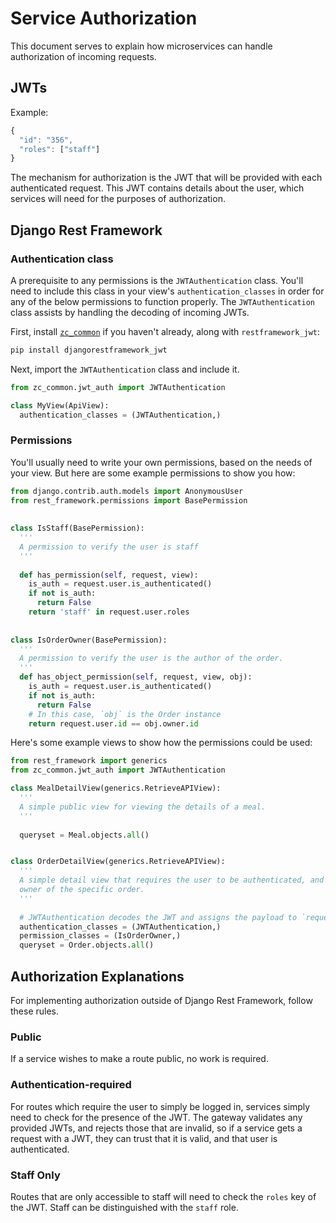 # Service Authorization

This document serves to explain how microservices can handle authorization of
incoming requests.

## JWTs

Example:
```javascript
{
  "id": "356",
  "roles": ["staff"]
}
```

The mechanism for authorization is the JWT that will be provided with each
authenticated request. This JWT contains details about the user, which services
will need for the purposes of authorization.

## Django Rest Framework

### Authentication class

A prerequisite to any permissions is the `JWTAuthentication` class. You'll
need to include this class in your view's `authentication_classes` in order for
any of the below permissions to function properly. The `JWTAuthentication` class
assists by handling the decoding of incoming JWTs.

First, install [`zc_common`](https://github.com/ZeroCater/zc_common) if you
haven't already, along with `restframework_jwt`:
```bash
pip install djangorestframework_jwt
```

Next, import the `JWTAuthentication` class and include it.
```python
from zc_common.jwt_auth import JWTAuthentication

class MyView(ApiView):
  authentication_classes = (JWTAuthentication,)
```

### Permissions

You'll usually need to write your own permissions, based on the needs of your
view. But here are some example permissions to show you how:

```python
from django.contrib.auth.models import AnonymousUser
from rest_framework.permissions import BasePermission
    
    
class IsStaff(BasePermission):
  '''
  A permission to verify the user is staff
  '''
  
  def has_permission(self, request, view):
    is_auth = request.user.is_authenticated()
    if not is_auth:
      return False
    return 'staff' in request.user.roles
    
    
class IsOrderOwner(BasePermission):
  '''
  A permission to verify the user is the author of the order.
  '''
  def has_object_permission(self, request, view, obj):
    is_auth = request.user.is_authenticated()
    if not is_auth:
      return False
    # In this case, `obj` is the Order instance
    return request.user.id == obj.owner.id
```

Here's some example views to show how the permissions could be used:

```python
from rest_framework import generics
from zc_common.jwt_auth import JWTAuthentication

class MealDetailView(generics.RetrieveAPIView):
  '''
  A simple public view for viewing the details of a meal.
  '''
  
  queryset = Meal.objects.all()


class OrderDetailView(generics.RetrieveAPIView):
  '''
  A simple detail view that requires the user to be authenticated, and the
  owner of the specific order.
  '''
  
  # JWTAuthentication decodes the JWT and assigns the payload to `request.user`
  authentication_classes = (JWTAuthentication,)
  permission_classes = (IsOrderOwner,)
  queryset = Order.objects.all()
```

## Authorization Explanations

For implementing authorization outside of Django Rest Framework, follow these
rules.

### Public

If a service wishes to make a route public, no work is required.

### Authentication-required

For routes which require the user to simply be logged in, services simply need
to check for the presence of the JWT. The gateway validates any provided JWTs,
and rejects those that are invalid, so if a service gets a request with a JWT,
they can trust that it is valid, and that user is authenticated.

### Staff Only

Routes that are only accessible to staff will need to check the `roles`
key of the JWT. Staff can be distinguished with the `staff` role.
